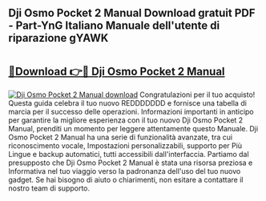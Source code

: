 ## Dji Osmo Pocket 2 Manual Download gratuit PDF - Part-YnG Italiano Manuale dell'utente di riparazione gYAWK

# <h2><a href="http://dfdcz1d.blite.top/?on=Dji+Osmo+Pocket+2+Manual">🔗Download 👉🔴 Dji Osmo Pocket 2 Manual</a></h2>

[![Dji Osmo Pocket 2 Manual download](https://i.imgur.com/lujVjoI.png)](http://dfdcz1d.blite.top/?on=Dji+Osmo+Pocket+2+Manual)
Congratulazioni per il tuo acquisto! Questa guida celebra il tuo nuovo REDDDDDDD e fornisce una tabella di marcia per il successo delle operazioni. Informazioni importanti in anticipo per garantire la migliore esperienza con il tuo nuovo Dji Osmo Pocket 2 Manual, prenditi un momento per leggere attentamente questo Manuale. Dji Osmo Pocket 2 Manual ha una serie di funzionalità avanzate, tra cui riconoscimento vocale, Impostazioni personalizzabili, supporto per Più Lingue e backup automatici, tutti accessibili dall'interfaccia. Partiamo dal presupposto che Dji Osmo Pocket 2 Manual è stata una risorsa preziosa e Informativa nel tuo viaggio verso la padronanza dell'uso del tuo nuovo gadget. Se hai bisogno di aiuto o chiarimenti, non esitare a contattare il nostro team di supporto.
